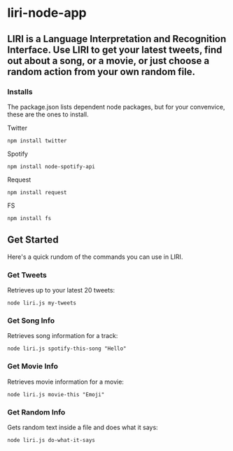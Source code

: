 # liri-node-app

## LIRI is a Language Interpretation and Recognition Interface. Use LIRI to get your latest tweets, find out about a song, or a movie, or just choose a random action from your own random file.


### Installs
The package.json lists dependent node packages, but for your convenvice, these are the ones to install.


Twitter
```
npm install twitter
```

Spotify
```
npm install node-spotify-api
```

Request
```
npm install request
```

FS
```
npm install fs
```

## Get Started
Here's a quick rundom of the commands you can use in LIRI.


### Get Tweets
Retrieves up to your latest 20 tweets:

```
node liri.js my-tweets
```

### Get Song Info
Retrieves song information for a track:

```
node liri.js spotify-this-song "Hello"
```

### Get Movie Info
Retrieves movie information for a movie:

```
node liri.js movie-this "Emoji"
```

### Get Random Info
Gets random text inside a file and does what it says:

```
node liri.js do-what-it-says
```
